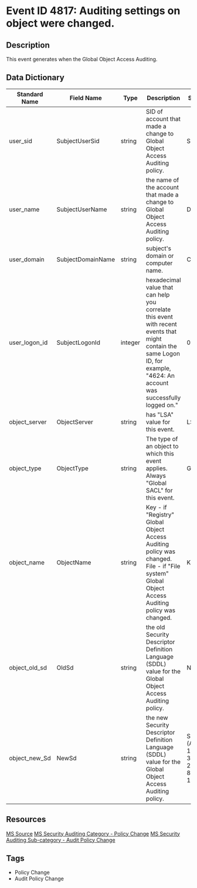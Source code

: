 # Event ID 4817: Auditing settings on object were changed.

## Description
This event generates when the Global Object Access Auditing.

## Data Dictionary
|Standard Name|Field Name|Type|Description|Sample Value|
|---|---|---|---|---|
|user_sid|SubjectUserSid|string|SID of account that made a change to Global Object Access Auditing policy.|S-1-5-18|
|user_name|SubjectUserName|string|the name of the account that made a change to Global Object Access Auditing policy.|DC01$|
|user_domain|SubjectDomainName|string|subject's domain or computer name.|CONTOSO|
|user_logon_id|SubjectLogonId|integer|hexadecimal value that can help you correlate this event with recent events that might contain the same Logon ID, for example, "4624: An account was successfully logged on."|0x3e7|
|object_server|ObjectServer|string|has "LSA" value for this event.|LSA|
|object_type|ObjectType|string|The type of an object to which this event applies. Always "Global SACL" for this event.|Global SACL|
|object_name|ObjectName|string|Key - if "Registry" Global Object Access Auditing policy was changed. File - if "File system" Global Object Access Auditing policy was changed.|Key|
|object_old_sd|OldSd|string|the old Security Descriptor Definition Language (SDDL) value for the Global Object Access Auditing policy.|None|
|object_new_Sd|NewSd|string|the new Security Descriptor Definition Language (SDDL) value for the Global Object Access Auditing policy.|S:(AU;SA;RC;;;S-1-5-21-3457937927-2839227994-823803824-1104)|

## Resources
[MS Source](https://github.com/MicrosoftDocs/windows-itpro-docs/blob/public/windows/security/threat-protection/auditing/event-4817.md)
[MS Security Auditing Category - Policy Change](https://docs.microsoft.com/en-us/windows/security/threat-protection/auditing/advanced-security-audit-policy-settings#policy-change)
[MS Security Auditing Sub-category - Audit Policy Change](https://github.com/MicrosoftDocs/windows-itpro-docs/tree/master/windows/security/threat-protection/auditing/audit-policy-change.md)

## Tags
* Policy Change
* Audit Policy Change